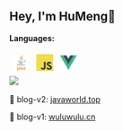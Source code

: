 ## Hey, I'm HuMeng👋

**Languages:**  

<div style="display:flex;">
<code><img height="30" style ="margin:6px" src="https://raw.githubusercontent.com/github/explore/80688e429a7d4ef2fca1e82350fe8e3517d3494d/topics/java/java.png"></code> 
<code><img height="30" style ="margin:6px" src="https://raw.githubusercontent.com/github/explore/80688e429a7d4ef2fca1e82350fe8e3517d3494d/topics/javascript/javascript.png"></code>
<code><img height="30" style ="margin:6px" src="https://raw.githubusercontent.com/github/explore/80688e429a7d4ef2fca1e82350fe8e3517d3494d/topics/vue/vue.png"></code> 
</div>



<img align="" height="137px" src="https://github-readme-stats.vercel.app/api/top-langs/?username=humeng1010&hide_title=true&hide=css,javascript,html&hide_border=true&layout=compact&bg_color=0,73FA79,73FDFF,D783FF&theme=graywhite&locale=cn" />

🔗 blog-v2: <a href="https://javaworld.top" target="_blank">javaworld.top</a>

🔗 blog-v1: <a href="http://www.wuluwulu.cn/" target="_blank">wuluwulu.cn</a>

